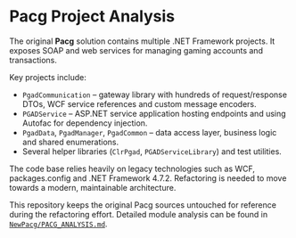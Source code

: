 # Pacg Project Analysis

The original **Pacg** solution contains multiple .NET Framework projects. It exposes
SOAP and web services for managing gaming accounts and transactions.

Key projects include:

- `PgadCommunication` – gateway library with hundreds of request/response DTOs,
  WCF service references and custom message encoders.
- `PGADService` – ASP.NET service application hosting endpoints and using
  Autofac for dependency injection.
- `PgadData`, `PgadManager`, `PgadCommon` – data access layer, business logic and
  shared enumerations.
- Several helper libraries (`ClrPgad`, `PGADServiceLibrary`) and test utilities.

The code base relies heavily on legacy technologies such as WCF, packages.config
and .NET Framework 4.7.2. Refactoring is needed to move towards a modern,
maintainable architecture.

This repository keeps the original Pacg sources untouched for reference during
the refactoring effort. Detailed module analysis can be found in
[`NewPacg/PACG_ANALYSIS.md`](NewPacg/PACG_ANALYSIS.md).
